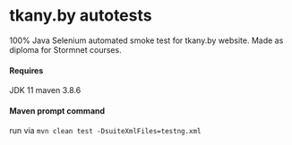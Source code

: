 tkany.by autotests
===================

100% Java Selenium automated smoke test for tkany.by website.
Made as diploma for Stormnet courses.

#### Requires
JDK 11
maven 3.8.6

#### Maven prompt command
run via 
`mvn clean test -DsuiteXmlFiles=testng.xml`